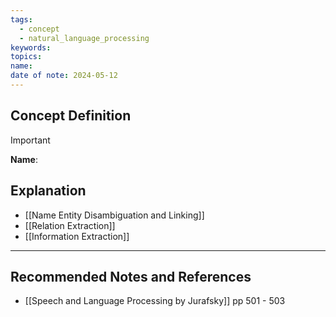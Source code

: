 ```yaml
---
tags:
  - concept
  - natural_language_processing
keywords: 
topics: 
name: 
date of note: 2024-05-12
---
```


## Concept Definition

>[!important]
>**Name**: 



## Explanation


- [[Name Entity Disambiguation and Linking]]
- [[Relation Extraction]]
- [[Information Extraction]]


-----------
##  Recommended Notes and References




- [[Speech and Language Processing by Jurafsky]] pp 501 - 503